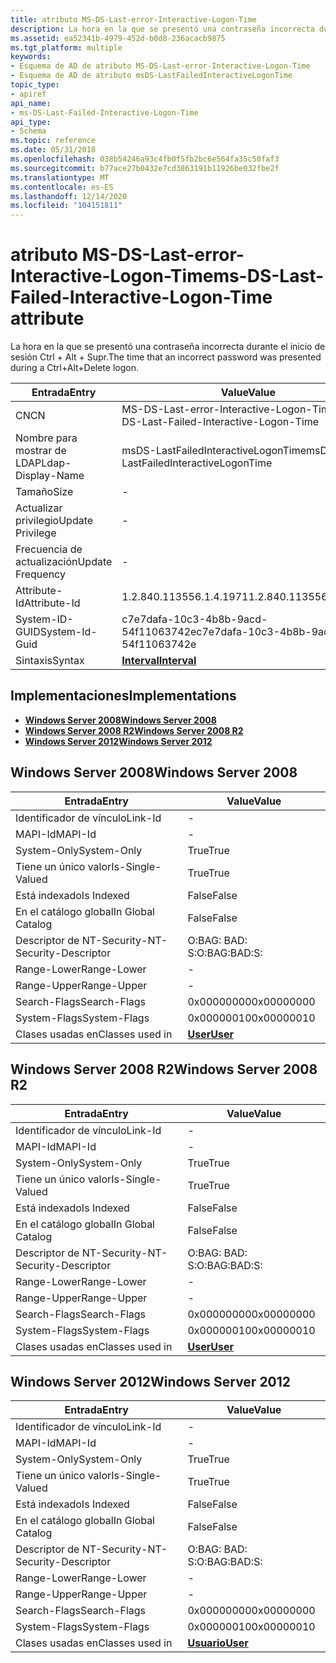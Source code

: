 ```yaml
---
title: atributo MS-DS-Last-error-Interactive-Logon-Time
description: La hora en la que se presentó una contraseña incorrecta durante el inicio de sesión Ctrl + Alt + Supr.
ms.assetid: ea52341b-4979-452d-b0d8-236acacb9875
ms.tgt_platform: multiple
keywords:
- Esquema de AD de atributo MS-DS-Last-error-Interactive-Logon-Time
- Esquema de AD de atributo msDS-LastFailedInteractiveLogonTime
topic_type:
- apiref
api_name:
- ms-DS-Last-Failed-Interactive-Logon-Time
api_type:
- Schema
ms.topic: reference
ms.date: 05/31/2018
ms.openlocfilehash: 038b54246a93c4fb0f5fb2bc6e564fa35c50faf3
ms.sourcegitcommit: b77ace27b0432e7cd3863191b11926be032fbe2f
ms.translationtype: MT
ms.contentlocale: es-ES
ms.lasthandoff: 12/14/2020
ms.locfileid: "104151811"
---
```

# <a name="ms-ds-last-failed-interactive-logon-time-attribute"></a><span data-ttu-id="77e9f-105">atributo MS-DS-Last-error-Interactive-Logon-Time</span><span class="sxs-lookup"><span data-stu-id="77e9f-105">ms-DS-Last-Failed-Interactive-Logon-Time attribute</span></span>

<span data-ttu-id="77e9f-106">La hora en la que se presentó una contraseña incorrecta durante el inicio de sesión Ctrl + Alt + Supr.</span><span class="sxs-lookup"><span data-stu-id="77e9f-106">The time that an incorrect password was presented during a Ctrl+Alt+Delete logon.</span></span>



| <span data-ttu-id="77e9f-107">Entrada</span><span class="sxs-lookup"><span data-stu-id="77e9f-107">Entry</span></span> | <span data-ttu-id="77e9f-108">Value</span><span class="sxs-lookup"><span data-stu-id="77e9f-108">Value</span></span> |
|-------------------|------------------------------------------|
| <span data-ttu-id="77e9f-109">CN</span><span class="sxs-lookup"><span data-stu-id="77e9f-109">CN</span></span>                | <span data-ttu-id="77e9f-110">MS-DS-Last-error-Interactive-Logon-Time</span><span class="sxs-lookup"><span data-stu-id="77e9f-110">ms-DS-Last-Failed-Interactive-Logon-Time</span></span> |
| <span data-ttu-id="77e9f-111">Nombre para mostrar de LDAP</span><span class="sxs-lookup"><span data-stu-id="77e9f-111">Ldap-Display-Name</span></span> | <span data-ttu-id="77e9f-112">msDS-LastFailedInteractiveLogonTime</span><span class="sxs-lookup"><span data-stu-id="77e9f-112">msDS-LastFailedInteractiveLogonTime</span></span>      |
| <span data-ttu-id="77e9f-113">Tamaño</span><span class="sxs-lookup"><span data-stu-id="77e9f-113">Size</span></span>              | \-                                       |
| <span data-ttu-id="77e9f-114">Actualizar privilegio</span><span class="sxs-lookup"><span data-stu-id="77e9f-114">Update Privilege</span></span>  | \-                                       |
| <span data-ttu-id="77e9f-115">Frecuencia de actualización</span><span class="sxs-lookup"><span data-stu-id="77e9f-115">Update Frequency</span></span>  | \-                                       |
| <span data-ttu-id="77e9f-116">Attribute-Id</span><span class="sxs-lookup"><span data-stu-id="77e9f-116">Attribute-Id</span></span>      | <span data-ttu-id="77e9f-117">1.2.840.113556.1.4.1971</span><span class="sxs-lookup"><span data-stu-id="77e9f-117">1.2.840.113556.1.4.1971</span></span>                  |
| <span data-ttu-id="77e9f-118">System-ID-GUID</span><span class="sxs-lookup"><span data-stu-id="77e9f-118">System-Id-Guid</span></span>    | <span data-ttu-id="77e9f-119">c7e7dafa-10c3-4b8b-9acd-54f11063742e</span><span class="sxs-lookup"><span data-stu-id="77e9f-119">c7e7dafa-10c3-4b8b-9acd-54f11063742e</span></span>     |
| <span data-ttu-id="77e9f-120">Sintaxis</span><span class="sxs-lookup"><span data-stu-id="77e9f-120">Syntax</span></span>            | [<span data-ttu-id="77e9f-121">**Interval**</span><span class="sxs-lookup"><span data-stu-id="77e9f-121">**Interval**</span></span>](s-interval.md)           |



## <a name="implementations"></a><span data-ttu-id="77e9f-122">Implementaciones</span><span class="sxs-lookup"><span data-stu-id="77e9f-122">Implementations</span></span>

-   [<span data-ttu-id="77e9f-123">**Windows Server 2008**</span><span class="sxs-lookup"><span data-stu-id="77e9f-123">**Windows Server 2008**</span></span>](#windows-server-2008)
-   [<span data-ttu-id="77e9f-124">**Windows Server 2008 R2**</span><span class="sxs-lookup"><span data-stu-id="77e9f-124">**Windows Server 2008 R2**</span></span>](#windows-server-2008-r2)
-   [<span data-ttu-id="77e9f-125">**Windows Server 2012**</span><span class="sxs-lookup"><span data-stu-id="77e9f-125">**Windows Server 2012**</span></span>](#windows-server-2012)

## <a name="windows-server-2008"></a><span data-ttu-id="77e9f-126">Windows Server 2008</span><span class="sxs-lookup"><span data-stu-id="77e9f-126">Windows Server 2008</span></span>



| <span data-ttu-id="77e9f-127">Entrada</span><span class="sxs-lookup"><span data-stu-id="77e9f-127">Entry</span></span> | <span data-ttu-id="77e9f-128">Value</span><span class="sxs-lookup"><span data-stu-id="77e9f-128">Value</span></span> |
|------------------------|-----------------------------------|
| <span data-ttu-id="77e9f-129">Identificador de vínculo</span><span class="sxs-lookup"><span data-stu-id="77e9f-129">Link-Id</span></span>                | \-                                |
| <span data-ttu-id="77e9f-130">MAPI-Id</span><span class="sxs-lookup"><span data-stu-id="77e9f-130">MAPI-Id</span></span>                | \-                                |
| <span data-ttu-id="77e9f-131">System-Only</span><span class="sxs-lookup"><span data-stu-id="77e9f-131">System-Only</span></span>            | <span data-ttu-id="77e9f-132">True</span><span class="sxs-lookup"><span data-stu-id="77e9f-132">True</span></span>                              |
| <span data-ttu-id="77e9f-133">Tiene un único valor</span><span class="sxs-lookup"><span data-stu-id="77e9f-133">Is-Single-Valued</span></span>       | <span data-ttu-id="77e9f-134">True</span><span class="sxs-lookup"><span data-stu-id="77e9f-134">True</span></span>                              |
| <span data-ttu-id="77e9f-135">Está indexado</span><span class="sxs-lookup"><span data-stu-id="77e9f-135">Is Indexed</span></span>             | <span data-ttu-id="77e9f-136">False</span><span class="sxs-lookup"><span data-stu-id="77e9f-136">False</span></span>                             |
| <span data-ttu-id="77e9f-137">En el catálogo global</span><span class="sxs-lookup"><span data-stu-id="77e9f-137">In Global Catalog</span></span>      | <span data-ttu-id="77e9f-138">False</span><span class="sxs-lookup"><span data-stu-id="77e9f-138">False</span></span>                             |
| <span data-ttu-id="77e9f-139">Descriptor de NT-Security-</span><span class="sxs-lookup"><span data-stu-id="77e9f-139">NT-Security-Descriptor</span></span> | <span data-ttu-id="77e9f-140">O:BAG: BAD: S:</span><span class="sxs-lookup"><span data-stu-id="77e9f-140">O:BAG:BAD:S:</span></span>                      |
| <span data-ttu-id="77e9f-141">Range-Lower</span><span class="sxs-lookup"><span data-stu-id="77e9f-141">Range-Lower</span></span>            | \-                                |
| <span data-ttu-id="77e9f-142">Range-Upper</span><span class="sxs-lookup"><span data-stu-id="77e9f-142">Range-Upper</span></span>            | \-                                |
| <span data-ttu-id="77e9f-143">Search-Flags</span><span class="sxs-lookup"><span data-stu-id="77e9f-143">Search-Flags</span></span>           | <span data-ttu-id="77e9f-144">0x00000000</span><span class="sxs-lookup"><span data-stu-id="77e9f-144">0x00000000</span></span>                        |
| <span data-ttu-id="77e9f-145">System-Flags</span><span class="sxs-lookup"><span data-stu-id="77e9f-145">System-Flags</span></span>           | <span data-ttu-id="77e9f-146">0x00000010</span><span class="sxs-lookup"><span data-stu-id="77e9f-146">0x00000010</span></span>                        |
| <span data-ttu-id="77e9f-147">Clases usadas en</span><span class="sxs-lookup"><span data-stu-id="77e9f-147">Classes used in</span></span>        | [<span data-ttu-id="77e9f-148">**User**</span><span class="sxs-lookup"><span data-stu-id="77e9f-148">**User**</span></span>](c-user.md)<br/> |



## <a name="windows-server-2008-r2"></a><span data-ttu-id="77e9f-149">Windows Server 2008 R2</span><span class="sxs-lookup"><span data-stu-id="77e9f-149">Windows Server 2008 R2</span></span>



| <span data-ttu-id="77e9f-150">Entrada</span><span class="sxs-lookup"><span data-stu-id="77e9f-150">Entry</span></span> | <span data-ttu-id="77e9f-151">Value</span><span class="sxs-lookup"><span data-stu-id="77e9f-151">Value</span></span> |
|------------------------|-----------------------------------|
| <span data-ttu-id="77e9f-152">Identificador de vínculo</span><span class="sxs-lookup"><span data-stu-id="77e9f-152">Link-Id</span></span>                | \-                                |
| <span data-ttu-id="77e9f-153">MAPI-Id</span><span class="sxs-lookup"><span data-stu-id="77e9f-153">MAPI-Id</span></span>                | \-                                |
| <span data-ttu-id="77e9f-154">System-Only</span><span class="sxs-lookup"><span data-stu-id="77e9f-154">System-Only</span></span>            | <span data-ttu-id="77e9f-155">True</span><span class="sxs-lookup"><span data-stu-id="77e9f-155">True</span></span>                              |
| <span data-ttu-id="77e9f-156">Tiene un único valor</span><span class="sxs-lookup"><span data-stu-id="77e9f-156">Is-Single-Valued</span></span>       | <span data-ttu-id="77e9f-157">True</span><span class="sxs-lookup"><span data-stu-id="77e9f-157">True</span></span>                              |
| <span data-ttu-id="77e9f-158">Está indexado</span><span class="sxs-lookup"><span data-stu-id="77e9f-158">Is Indexed</span></span>             | <span data-ttu-id="77e9f-159">False</span><span class="sxs-lookup"><span data-stu-id="77e9f-159">False</span></span>                             |
| <span data-ttu-id="77e9f-160">En el catálogo global</span><span class="sxs-lookup"><span data-stu-id="77e9f-160">In Global Catalog</span></span>      | <span data-ttu-id="77e9f-161">False</span><span class="sxs-lookup"><span data-stu-id="77e9f-161">False</span></span>                             |
| <span data-ttu-id="77e9f-162">Descriptor de NT-Security-</span><span class="sxs-lookup"><span data-stu-id="77e9f-162">NT-Security-Descriptor</span></span> | <span data-ttu-id="77e9f-163">O:BAG: BAD: S:</span><span class="sxs-lookup"><span data-stu-id="77e9f-163">O:BAG:BAD:S:</span></span>                      |
| <span data-ttu-id="77e9f-164">Range-Lower</span><span class="sxs-lookup"><span data-stu-id="77e9f-164">Range-Lower</span></span>            | \-                                |
| <span data-ttu-id="77e9f-165">Range-Upper</span><span class="sxs-lookup"><span data-stu-id="77e9f-165">Range-Upper</span></span>            | \-                                |
| <span data-ttu-id="77e9f-166">Search-Flags</span><span class="sxs-lookup"><span data-stu-id="77e9f-166">Search-Flags</span></span>           | <span data-ttu-id="77e9f-167">0x00000000</span><span class="sxs-lookup"><span data-stu-id="77e9f-167">0x00000000</span></span>                        |
| <span data-ttu-id="77e9f-168">System-Flags</span><span class="sxs-lookup"><span data-stu-id="77e9f-168">System-Flags</span></span>           | <span data-ttu-id="77e9f-169">0x00000010</span><span class="sxs-lookup"><span data-stu-id="77e9f-169">0x00000010</span></span>                        |
| <span data-ttu-id="77e9f-170">Clases usadas en</span><span class="sxs-lookup"><span data-stu-id="77e9f-170">Classes used in</span></span>        | [<span data-ttu-id="77e9f-171">**User**</span><span class="sxs-lookup"><span data-stu-id="77e9f-171">**User**</span></span>](c-user.md)<br/> |



## <a name="windows-server-2012"></a><span data-ttu-id="77e9f-172">Windows Server 2012</span><span class="sxs-lookup"><span data-stu-id="77e9f-172">Windows Server 2012</span></span>



| <span data-ttu-id="77e9f-173">Entrada</span><span class="sxs-lookup"><span data-stu-id="77e9f-173">Entry</span></span> | <span data-ttu-id="77e9f-174">Value</span><span class="sxs-lookup"><span data-stu-id="77e9f-174">Value</span></span> |
|------------------------|-----------------------------------|
| <span data-ttu-id="77e9f-175">Identificador de vínculo</span><span class="sxs-lookup"><span data-stu-id="77e9f-175">Link-Id</span></span>                | \-                                |
| <span data-ttu-id="77e9f-176">MAPI-Id</span><span class="sxs-lookup"><span data-stu-id="77e9f-176">MAPI-Id</span></span>                | \-                                |
| <span data-ttu-id="77e9f-177">System-Only</span><span class="sxs-lookup"><span data-stu-id="77e9f-177">System-Only</span></span>            | <span data-ttu-id="77e9f-178">True</span><span class="sxs-lookup"><span data-stu-id="77e9f-178">True</span></span>                              |
| <span data-ttu-id="77e9f-179">Tiene un único valor</span><span class="sxs-lookup"><span data-stu-id="77e9f-179">Is-Single-Valued</span></span>       | <span data-ttu-id="77e9f-180">True</span><span class="sxs-lookup"><span data-stu-id="77e9f-180">True</span></span>                              |
| <span data-ttu-id="77e9f-181">Está indexado</span><span class="sxs-lookup"><span data-stu-id="77e9f-181">Is Indexed</span></span>             | <span data-ttu-id="77e9f-182">False</span><span class="sxs-lookup"><span data-stu-id="77e9f-182">False</span></span>                             |
| <span data-ttu-id="77e9f-183">En el catálogo global</span><span class="sxs-lookup"><span data-stu-id="77e9f-183">In Global Catalog</span></span>      | <span data-ttu-id="77e9f-184">False</span><span class="sxs-lookup"><span data-stu-id="77e9f-184">False</span></span>                             |
| <span data-ttu-id="77e9f-185">Descriptor de NT-Security-</span><span class="sxs-lookup"><span data-stu-id="77e9f-185">NT-Security-Descriptor</span></span> | <span data-ttu-id="77e9f-186">O:BAG: BAD: S:</span><span class="sxs-lookup"><span data-stu-id="77e9f-186">O:BAG:BAD:S:</span></span>                      |
| <span data-ttu-id="77e9f-187">Range-Lower</span><span class="sxs-lookup"><span data-stu-id="77e9f-187">Range-Lower</span></span>            | \-                                |
| <span data-ttu-id="77e9f-188">Range-Upper</span><span class="sxs-lookup"><span data-stu-id="77e9f-188">Range-Upper</span></span>            | \-                                |
| <span data-ttu-id="77e9f-189">Search-Flags</span><span class="sxs-lookup"><span data-stu-id="77e9f-189">Search-Flags</span></span>           | <span data-ttu-id="77e9f-190">0x00000000</span><span class="sxs-lookup"><span data-stu-id="77e9f-190">0x00000000</span></span>                        |
| <span data-ttu-id="77e9f-191">System-Flags</span><span class="sxs-lookup"><span data-stu-id="77e9f-191">System-Flags</span></span>           | <span data-ttu-id="77e9f-192">0x00000010</span><span class="sxs-lookup"><span data-stu-id="77e9f-192">0x00000010</span></span>                        |
| <span data-ttu-id="77e9f-193">Clases usadas en</span><span class="sxs-lookup"><span data-stu-id="77e9f-193">Classes used in</span></span>        | [<span data-ttu-id="77e9f-194">**Usuario**</span><span class="sxs-lookup"><span data-stu-id="77e9f-194">**User**</span></span>](c-user.md)<br/> |



 

 





